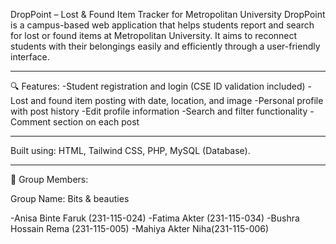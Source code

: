 DropPoint – Lost & Found Item Tracker for Metropolitan University
DropPoint is a campus-based web application that helps students report and search for lost or found items at Metropolitan University. It aims to reconnect students with their belongings easily and efficiently through a user-friendly interface.

---
🔍 Features:
-Student registration and login (CSE ID validation included)
-Lost and found item posting with date, location, and image
-Personal profile with post history
-Edit profile information
-Search and filter functionality
-Comment section on each post


---


Built using:
HTML,
Tailwind CSS,
PHP,
MySQL (Database).

---

👥 Group Members: 

Group Name: Bits & beauties

-Anisa Binte Faruk (231-115-024)
-Fatima Akter (231-115-034)
-Bushra Hossain Rema (231-115-005)
-Mahiya Akter Niha(231-115-006)
